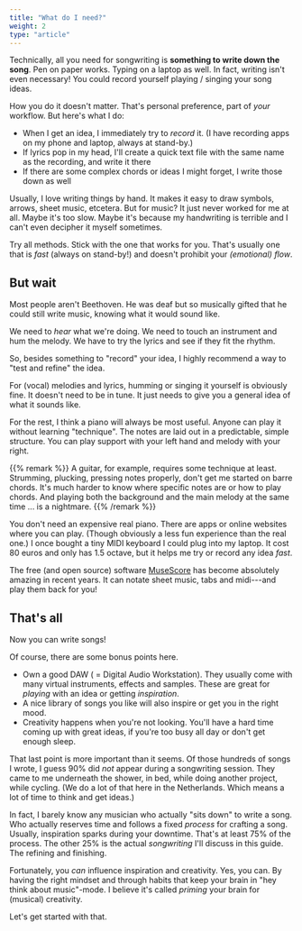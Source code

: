 ```yaml
---
title: "What do I need?"
weight: 2
type: "article"
---
```


Technically, all you need for songwriting is **something to write down the song**. Pen on paper works. Typing on a laptop as well. In fact, writing isn't even necessary! You could record yourself playing / singing your song ideas.

How you do it doesn't matter. That's personal preference, part of _your_ workflow. But here's what I do:

* When I get an idea, I immediately try to _record_ it. (I have recording apps on my phone and laptop, always at stand-by.)
* If lyrics pop in my head, I'll create a quick text file with the same name as the recording, and write it there
* If there are some complex chords or ideas I might forget, I write those down as well

Usually, I love writing things by hand. It makes it easy to draw symbols, arrows, sheet music, etcetera. But for music? It just never worked for me at all. Maybe it's too slow. Maybe it's because my handwriting is terrible and I can't even decipher it myself sometimes.

Try all methods. Stick with the one that works for you. That's usually one that is _fast_ (always on stand-by!) and doesn't prohibit your _(emotional) flow_.

## But wait

Most people aren't Beethoven. He was deaf but so musically gifted that he could still write music, knowing what it would sound like.

We need to _hear_ what we're doing. We need to touch an instrument and hum the melody. We have to try the lyrics and see if they fit the rhythm.

So, besides something to "record" your idea, I highly recommend a way to "test and refine" the idea. 

For (vocal) melodies and lyrics, humming or singing it yourself is obviously fine. It doesn't need to be in tune. It just needs to give you a general idea of what it sounds like.

For the rest, I think a piano will always be most useful. Anyone can play it without learning "technique". The notes are laid out in a predictable, simple structure. You can play support with your left hand and melody with your right.

{{% remark %}}
A guitar, for example, requires some technique at least. Strumming, plucking, pressing notes properly, don't get me started on barre chords. It's much harder to know where specific notes are or how to play chords. And playing both the background and the main melody at the same time ... is a nightmare.
{{% /remark %}}

You don't need an expensive real piano. There are apps or online websites where you can play. (Though obviously a less fun experience than the real one.) I once bought a tiny MIDI keyboard I could plug into my laptop. It cost 80 euros and only has 1.5 octave, but it helps me try or record any idea _fast_.

The free (and open source) software [MuseScore](https://musescore.org/) has become absolutely amazing in recent years. It can notate sheet music, tabs and midi---and play them back for you!

## That's all

Now you can write songs!

Of course, there are some bonus points here. 

* Own a good DAW ( = Digital Audio Workstation). They usually come with many virtual instruments, effects and samples. These are great for _playing_ with an idea or getting _inspiration_.
* A nice library of songs you like will also inspire or get you in the right mood.
* Creativity happens when you're not looking. You'll have a hard time coming up with great ideas, if you're too busy all day or don't get enough sleep. 

That last point is more important than it seems. Of those hundreds of songs I wrote, I guess 90% did _not_ appear during a songwriting session. They came to me underneath the shower, in bed, while doing another project, while cycling. (We do a lot of that here in the Netherlands. Which means a lot of time to think and get ideas.)

In fact, I barely know any musician who actually "sits down" to write a song. Who actually reserves time and follows a fixed _process_ for crafting a song. Usually, inspiration sparks during your downtime. That's at least 75% of the process. The other 25% is the actual _songwriting_ I'll discuss in this guide. The refining and finishing.

Fortunately, you _can_ influence inspiration and creativity. Yes, you can. By having the right mindset and through habits that keep your brain in "hey think about music"-mode. I believe it's called _priming_ your brain for (musical) creativity.

Let's get started with that.